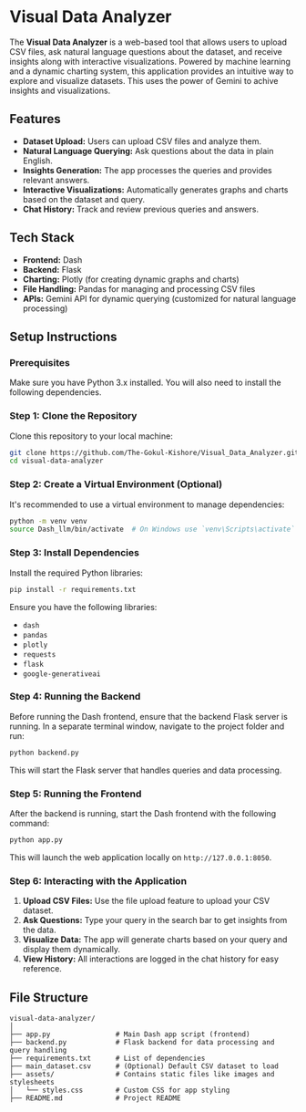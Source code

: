 # Visual Data Analyzer

The **Visual Data Analyzer** is a web-based tool that allows users to upload CSV files, ask natural language questions about the dataset, and receive insights along with interactive visualizations. Powered by machine learning and a dynamic charting system, this application provides an intuitive way to explore and visualize datasets. 
This uses the power of Gemini to achive insights and visualizations.

## Features

- **Dataset Upload:** Users can upload CSV files and analyze them.
- **Natural Language Querying:** Ask questions about the data in plain English.
- **Insights Generation:** The app processes the queries and provides relevant answers.
- **Interactive Visualizations:** Automatically generates graphs and charts based on the dataset and query.
- **Chat History:** Track and review previous queries and answers.

## Tech Stack

- **Frontend:** Dash
- **Backend:** Flask 
- **Charting:** Plotly (for creating dynamic graphs and charts)
- **File Handling:** Pandas for managing and processing CSV files
- **APIs:** Gemini API for dynamic querying (customized for natural language processing)

## Setup Instructions

### Prerequisites

Make sure you have Python 3.x installed. You will also need to install the following dependencies.

### Step 1: Clone the Repository

Clone this repository to your local machine:

```bash
git clone https://github.com/The-Gokul-Kishore/Visual_Data_Analyzer.git
cd visual-data-analyzer
```

### Step 2: Create a Virtual Environment (Optional)

It's recommended to use a virtual environment to manage dependencies:

```bash
python -m venv venv
source Dash_llm/bin/activate  # On Windows use `venv\Scripts\activate`
```

### Step 3: Install Dependencies

Install the required Python libraries:

```bash
pip install -r requirements.txt
```

Ensure you have the following libraries:

- `dash`
- `pandas`
- `plotly`
- `requests`
- `flask`
- `google-generativeai`

### Step 4: Running the Backend

Before running the Dash frontend, ensure that the backend Flask server is running. In a separate terminal window, navigate to the project folder and run:

```bash
python backend.py  
```

This will start the Flask server that handles queries and data processing.

### Step 5: Running the Frontend

After the backend is running, start the Dash frontend with the following command:

```bash
python app.py
```

This will launch the web application locally on `http://127.0.0.1:8050`.

### Step 6: Interacting with the Application

1. **Upload CSV Files:** Use the file upload feature to upload your CSV dataset.
2. **Ask Questions:** Type your query in the search bar to get insights from the data.
3. **Visualize Data:** The app will generate charts based on your query and display them dynamically.
4. **View History:** All interactions are logged in the chat history for easy reference.

## File Structure

```
visual-data-analyzer/
│
├── app.py                # Main Dash app script (frontend)
├── backend.py            # Flask backend for data processing and query handling
├── requirements.txt      # List of dependencies
├── main_dataset.csv      # (Optional) Default CSV dataset to load
├── assets/               # Contains static files like images and stylesheets
│   └── styles.css        # Custom CSS for app styling
├── README.md             # Project README
```

